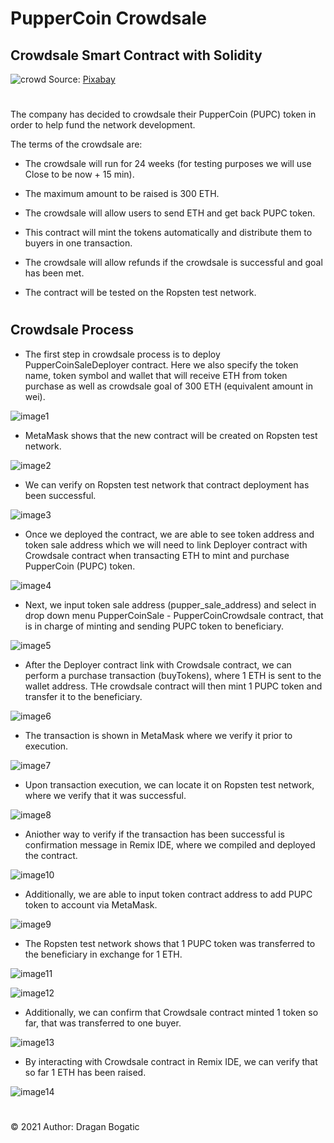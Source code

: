 # PupperCoin Crowdsale

## Crowdsale Smart Contract with Solidity

![crowd](images/audience.jpg)
Source: [Pixabay](https://pixabay.com/photos/audience-crowd-event-cheer-945449/)
#

The company has decided to crowdsale their PupperCoin (PUPC) token in order to help fund the network development.

The terms of the crowdsale are:

* The crowdsale will run for 24 weeks (for testing purposes we will use Close to be now + 15 min).

* The maximum amount to be raised is 300 ETH.

* The crowdsale will allow users to send ETH and get back PUPC token.

* This contract will mint the tokens automatically and distribute them to buyers in one transaction.

* The crowdsale will allow refunds if the crowdsale is successful and goal has been met.

* The contract will be tested on the Ropsten test network. 

#
## Crowdsale Process 

* The first step in crowdsale process is to deploy PupperCoinSaleDeployer contract. Here we also specify the token name, token symbol and wallet that will receive ETH from token purchase as well as crowdsale goal of 300 ETH (equivalent amount in wei).


![image1](images/shot1.png)


* MetaMask shows that the new contract will be created on Ropsten test network.

![image2](images/shot2.png)


* We can verify on Ropsten test network that contract deployment has been successful. 


![image3](images/shot3.png)


* Once we deployed the contract, we are able to see token address and token sale address which we will need to link Deployer contract with Crowdsale contract when transacting ETH to mint and purchase PupperCoin (PUPC) token.


![image4](images/shot4.png)


* Next, we input token sale address (pupper_sale_address) and select in drop down menu PupperCoinSale - PupperCoinCrowdsale contract, that is in charge of minting and sending PUPC token to beneficiary. 


![image5](images/shot5.png)


* After the Deployer contract link with Crowdsale contract, we can perform a purchase transaction (buyTokens), where 1 ETH is sent to the wallet address. THe crowdsale contract will then mint 1 PUPC token and transfer it to the beneficiary. 


![image6](images/shot6.png)


* The transaction is shown in MetaMask where we verify it prior to execution. 

![image7](images/shot7.png)


* Upon transaction execution, we can locate it on Ropsten test network, where we verify that it was successful. 


![image8](images/shot8.png)


* Aniother way to verify if the transaction has been successful is confirmation message in Remix IDE, where we compiled and deployed the contract. 


![image10](images/shot10.png)


* Additionally, we are able to input token contract address to add PUPC token to account via MetaMask.


![image9](images/shot9.png)


* The Ropsten test network shows that 1 PUPC token was transferred to the beneficiary in exchange for 1 ETH. 


![image11](images/shot11.png)

![image12](images/shot12.png)


* Additionally, we can confirm that Crowdsale contract minted 1 token so far, that was transferred to one buyer.


![image13](images/shot13.png)


* By interacting with Crowdsale contract in Remix IDE, we can verify that so far 1 ETH has been raised.


![image14](images/shot14.png)

#
© 2021 Author: Dragan Bogatic






